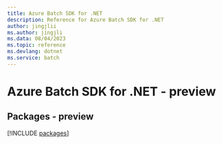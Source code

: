 ```yaml
---
title: Azure Batch SDK for .NET
description: Reference for Azure Batch SDK for .NET
author: jingjlii
ms.author: jingjli
ms.data: 08/04/2023
ms.topic: reference
ms.devlang: dotnet
ms.service: batch
---
```

# Azure Batch SDK for .NET - preview
## Packages - preview
[!INCLUDE [packages](batch-index.md)]